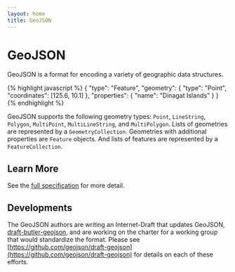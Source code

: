 ```yaml
---
layout: home
title: GeoJSON
---
```


# <span class="fkin">G</span>eo<span class="fkin">J</span>SON

GeoJSON is a format for encoding a variety of geographic data structures.

{% highlight javascript %}
{
  "type": "Feature",
  "geometry": {
    "type": "Point",
    "coordinates": [125.6, 10.1]
  },
  "properties": {
    "name": "Dinagat Islands"
  }
}
{% endhighlight %}

GeoJSON supports the following geometry types: `Point`, `LineString`, `Polygon`,
`MultiPoint`, `MultiLineString`,  and `MultiPolygon`.  Lists of geometries are
represented by a `GeometryCollection`.  Geometries with additional properties
are `Feature` objects.  And lists of features are represented by a
`FeatureCollection`.

## Learn More

See the [full specification](geojson-spec.html) for more
detail.

## Developments

The GeoJSON authors are writing an Internet-Draft that updates GeoJSON,
[draft-butler-geojson](https://tools.ietf.org/html/draft-butler-geojson-05),
and are working on the charter for a working group that would standardize
the format. Please see 
[https://github.com/geojson/draft-geojson](https://github.com/geojson/draft-geojson)
for details on each of these efforts.

